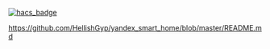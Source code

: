 [![hacs_badge](https://img.shields.io/badge/HACS-Custom-orange.svg?style=for-the-badge)](https://github.com/custom-components/hacs)

https://github.com/HellishGyp/yandex_smart_home/blob/master/README.md
